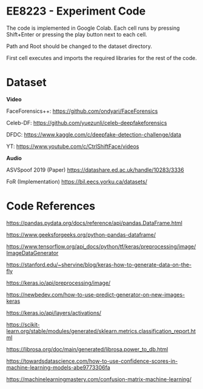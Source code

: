 # EE8223 - Experiment Code
The code is implemented in Google Colab. Each cell runs by pressing Shift+Enter or pressing the play button next to each cell.  

Path and Root should be changed to the dataset directory.  

First cell executes and imports the required libraries for the rest of the code.  

# Dataset
**Video**  

FaceForensics++: https://github.com/ondyari/FaceForensics  

Celeb-DF: https://github.com/yuezunli/celeb-deepfakeforensics  

DFDC: https://www.kaggle.com/c/deepfake-detection-challenge/data  

YT: https://www.youtube.com/c/CtrlShiftFace/videos  

**Audio**  

ASVSpoof 2019 (Paper) https://datashare.ed.ac.uk/handle/10283/3336  

FoR (Implementation) https://bil.eecs.yorku.ca/datasets/  

# Code References  
https://pandas.pydata.org/docs/reference/api/pandas.DataFrame.html  

https://www.geeksforgeeks.org/python-pandas-dataframe/  

https://www.tensorflow.org/api_docs/python/tf/keras/preprocessing/image/ImageDataGenerator  

https://stanford.edu/~shervine/blog/keras-how-to-generate-data-on-the-fly  

https://keras.io/api/preprocessing/image/  

https://newbedev.com/how-to-use-predict-generator-on-new-images-keras  

https://keras.io/api/layers/activations/  

https://scikit-learn.org/stable/modules/generated/sklearn.metrics.classification_report.html  

https://librosa.org/doc/main/generated/librosa.power_to_db.html  

https://towardsdatascience.com/how-to-use-confidence-scores-in-machine-learning-models-abe9773306fa  

https://machinelearningmastery.com/confusion-matrix-machine-learning/  


